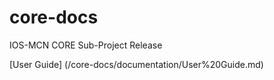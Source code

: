 # core-docs
IOS-MCN CORE Sub-Project Release

[User Guide] (/core-docs/documentation/User%20Guide.md)

